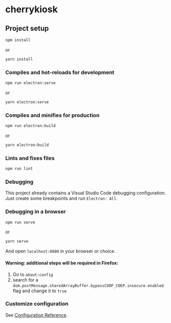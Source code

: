 # cherrykiosk

## Project setup

```bash
npm install
```

or

```bash
yarn install
```

### Compiles and hot-reloads for development

```bash
npm run electron:serve
```

or

```bash
yarn electron:serve
```

### Compiles and minifies for production

```bash
npm run electron:build
```

or

```bash
yarn electron:build
```

### Lints and fixes files

```bash
npm run lint
```

### Debugging

This project already contains a Visual Studio Code debugging configuration. Just create some breakpoints and run `Electron: All`.

### Debugging in a browser

```bash
npm run serve
```

or

```bash
yarn serve
```

And open `localhost:8080` in your browser or choice.

#### Warning: additional steps will be required in Firefox:

1. Go to `about:config`
2. search for a `dom.postMessage.sharedArrayBuffer.bypassCOOP_COEP.insecure.enabled` flag and change it to `true`

### Customize configuration

See [Configuration Reference](https://cli.vuejs.org/config/).
